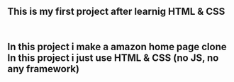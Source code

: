<h2>This is my first project after learnig HTML & CSS <h2>

<br>
In this project i make a amazon home page clone <br>
In this project i just use HTML & CSS (no JS, no any framework)
